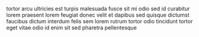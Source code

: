 tortor arcu ultricies est turpis malesuada fusce sit mi odio sed id curabitur
lorem praesent lorem feugiat donec velit et dapibus sed quisque dictumst
faucibus dictum interdum felis sem lorem rutrum tortor odio tincidunt tortor
eget vitae odio id enim sit sed pharetra pellentesque